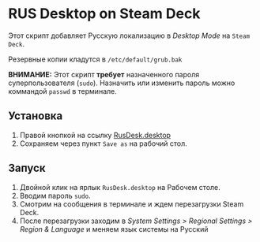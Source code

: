 # RUS Desktop on Steam Deck

Этот скрипт добавляет Русскую локализацию в _Desktop Mode_ на `Steam Deck`.

Резервные копии кладутся в `/etc/default/grub.bak`

**ВНИМАНИЕ:** Этот скрипт **требует** назначенного пароля суперпользователя (`sudo`). Назначить или изменить пароль можно коммандой `passwd` в терминале.

## Установка

1. Правой кнопкой на ссылку [RusDesk.desktop](https://raw.githubusercontent.com/pdx-rico/steamdeck-rus-desktop/master/RusDesk.desktop)
2. Сохраняем через пункт `Save as` на рабочий стол.

## Запуск

1. Двойной клик на ярлык `RusDesk.desktop` на Рабочем столе.
2. Вводим пароль `sudo`.
3. Смотрим на сообщения в терминале и ждем перезагрузки Steam Deck.
4. После перезагрузки заходим в _System Settings > Regional Settings > Region & Language_ и меняем язык системы на Русский